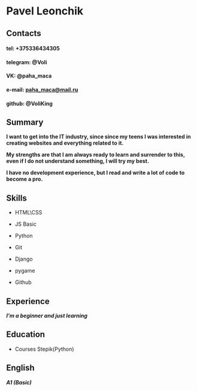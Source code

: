 # Pavel Leonchik
## Contacts
#### tel: +375336434305
#### telegram: @Voli
#### VK: @paha_maca
#### e-mail: paha_maca@mail.ru
#### github: @VoliKing

## Summary

**I want to get into the IT industry, since since my teens I was interested in creating websites and everything related to it.**

**My strengths are that I am always ready to learn and surrender to this, even if I do not understand something, I will try my best.**

**I have no development experience, but I read and write a lot of code to become a pro.**

## Skills

- HTML\CSS

- JS Basic

- Python

- Git

- Django

- pygame

- Github

## Experience

***I'm a beginner and just learning***

## Education

- Courses Stepik(Python)

## English

***A1 (Basic)*** 